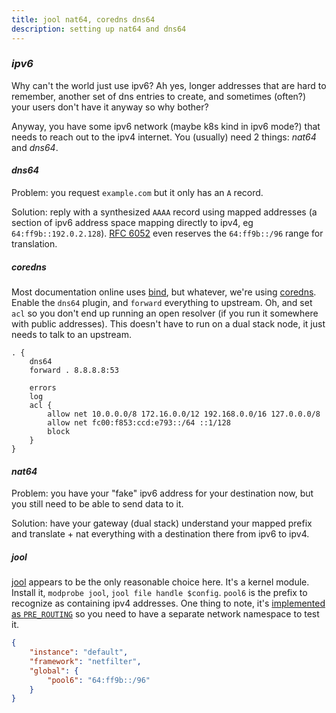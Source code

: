 ```yaml
---
title: jool nat64, coredns dns64
description: setting up nat64 and dns64
---
```


### _ipv6_

Why can't the world just use ipv6?
Ah yes, longer addresses that are hard to remember,
another set of dns entries to create,
and sometimes (often?) your users don't have it anyway so why bother?

Anyway, you have some ipv6 network (maybe k8s kind in ipv6 mode?)
that needs to reach out to the ipv4 internet.
You (usually) need 2 things: _nat64_ and _dns64_.

#### _dns64_

Problem: you request `example.com` but it only has an `A` record.

Solution: reply with a synthesized `AAAA` record using mapped addresses
(a section of ipv6 address space mapping directly to ipv4, eg `64:ff9b::192.0.2.128`).
[RFC 6052](https://datatracker.ietf.org/doc/html/rfc6052) even reserves
the `64:ff9b::/96` range for translation.

##### _coredns_

Most documentation online uses [bind](https://www.isc.org/bind/),
but whatever, we're using [coredns](https://coredns.io/).
Enable the `dns64` plugin, and `forward` everything to upstream.
Oh, and set `acl` so you don't end up running an open resolver
(if you run it somewhere with public addresses).
This doesn't have to run on a dual stack node,
it just needs to talk to an upstream.

```Corefile
. {
	dns64
	forward . 8.8.8.8:53

	errors
	log
	acl {
		allow net 10.0.0.0/8 172.16.0.0/12 192.168.0.0/16 127.0.0.0/8
		allow net fc00:f853:ccd:e793::/64 ::1/128
		block
	}
}
```

#### _nat64_

Problem: you have your "fake" ipv6 address for your destination now,
but you still need to be able to send data to it.

Solution: have your gateway (dual stack) understand your mapped prefix
and translate + nat everything with a destination there from ipv6 to ipv4.

##### _jool_

[jool](https://www.jool.mx/en/index.html) appears to be the only reasonable choice here.
It's a kernel module. Install it, `modprobe jool`, `jool file handle $config`.
`pool6` is the prefix to recognize as containing ipv4 addresses.
One thing to note, it's [implemented as `PRE_ROUTING`](https://www.jool.mx/en/faq.html#why-is-my-ping-not-working)
so you need to have a separate network namespace to test it.

```json
{
	"instance": "default",
	"framework": "netfilter",
	"global": {
		"pool6": "64:ff9b::/96"
	}
}
```
